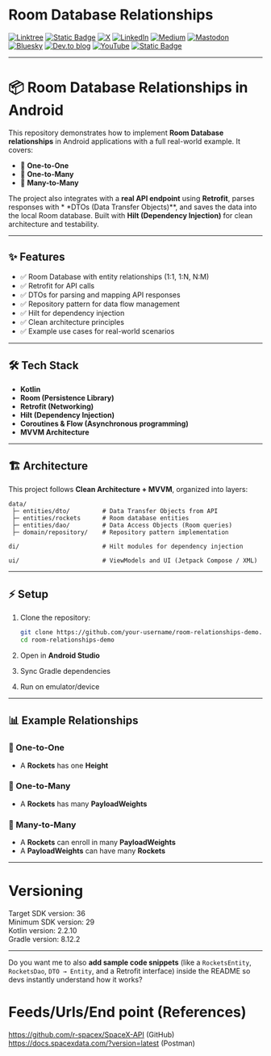 # Room Database Relationships

[![Linktree](https://img.shields.io/badge/linktree-1de9b6?style=for-the-badge&logo=linktree&logoColor=white)](https://linktr.ee/nicos_nicolaou)
[![Static Badge](https://img.shields.io/badge/Site-blue?style=for-the-badge&label=Web)](https://nicosnicolaou16.github.io/)
[![X](https://img.shields.io/badge/X-%23000000.svg?style=for-the-badge&logo=X&logoColor=white)](https://twitter.com/nicolaou_nicos)
[![LinkedIn](https://img.shields.io/badge/linkedin-%230077B5.svg?style=for-the-badge&logo=linkedin&logoColor=white)](https://linkedin.com/in/nicos-nicolaou-a16720aa)
[![Medium](https://img.shields.io/badge/Medium-12100E?style=for-the-badge&logo=medium&logoColor=white)](https://medium.com/@nicosnicolaou)
[![Mastodon](https://img.shields.io/badge/-MASTODON-%232B90D9?style=for-the-badge&logo=mastodon&logoColor=white)](https://androiddev.social/@nicolaou_nicos)
[![Bluesky](https://img.shields.io/badge/Bluesky-0285FF?style=for-the-badge&logo=Bluesky&logoColor=white)](https://bsky.app/profile/nicolaounicos.bsky.social)
[![Dev.to blog](https://img.shields.io/badge/dev.to-0A0A0A?style=for-the-badge&logo=dev.to&logoColor=white)](https://dev.to/nicosnicolaou16)
[![YouTube](https://img.shields.io/badge/YouTube-%23FF0000.svg?style=for-the-badge&logo=YouTube&logoColor=white)](https://www.youtube.com/@nicosnicolaou16)
[![Static Badge](https://img.shields.io/badge/Developer_Profile-blue?style=for-the-badge&label=Google)](https://g.dev/nicolaou_nicos)

---

# 📦 Room Database Relationships in Android

This repository demonstrates how to implement **Room Database relationships** in Android
applications with a full real-world example.
It covers:

* 🔗 **One-to-One**
* 🔗 **One-to-Many**
* 🔗 **Many-to-Many**

The project also integrates with a **real API endpoint** using **Retrofit**, parses responses with *
*DTOs (Data Transfer Objects)**, and saves the data into the local Room database.
Built with **Hilt (Dependency Injection)** for clean architecture and testability.

---

## ✨ Features

* ✅ Room Database with entity relationships (1:1, 1\:N, N\:M)
* ✅ Retrofit for API calls
* ✅ DTOs for parsing and mapping API responses
* ✅ Repository pattern for data flow management
* ✅ Hilt for dependency injection
* ✅ Clean architecture principles
* ✅ Example use cases for real-world scenarios

---

## 🛠️ Tech Stack

* **Kotlin**
* **Room (Persistence Library)**
* **Retrofit (Networking)**
* **Hilt (Dependency Injection)**
* **Coroutines & Flow (Asynchronous programming)**
* **MVVM Architecture**

---

## 🏗️ Architecture

This project follows **Clean Architecture + MVVM**, organized into layers:

```
data/
 ├─ entities/dto/         # Data Transfer Objects from API
 ├─ entities/rockets      # Room database entities
 ├─ entities/dao/         # Data Access Objects (Room queries)
 ├─ domain/repository/    # Repository pattern implementation
 
di/                       # Hilt modules for dependency injection

ui/                       # ViewModels and UI (Jetpack Compose / XML)

```

---

## ⚡ Setup

1. Clone the repository:

   ```bash
   git clone https://github.com/your-username/room-relationships-demo.git
   cd room-relationships-demo
   ```
2. Open in **Android Studio**
3. Sync Gradle dependencies
4. Run on emulator/device

---

## 📊 Example Relationships

### 🔹 One-to-One

* A **Rockets** has one **Height**

### 🔹 One-to-Many

* A **Rockets** has many **PayloadWeights**

### 🔹 Many-to-Many

* A **Rockets** can enroll in many **PayloadWeights**
* A **PayloadWeights** can have many **Rockets**

---

# Versioning

Target SDK version: 36 <br />
Minimum SDK version: 29 <br />
Kotlin version: 2.2.10 <br />
Gradle version: 8.12.2 <br />

---

Do you want me to also **add sample code snippets** (like a `RocketsEntity`, `RocketsDao`,
`DTO → Entity`, and a Retrofit interface) inside the README so devs instantly understand how it
works?

# Feeds/Urls/End point (References)

https://github.com/r-spacex/SpaceX-API (GitHub) <br />
https://docs.spacexdata.com/?version=latest (Postman) <br />
